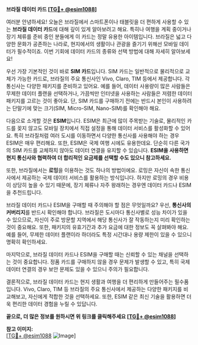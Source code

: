 **브라질 데이터 카드 [[TG💪+ @esim1088](https://t.me/s/esim1088)]**

여러분 안녕하세요! 오늘은 브라질에서 스마트폰이나 태블릿을 더 편하게 사용할 수 있는 **브라질 데이터 카드**에 대해 깊이 있게 알아보려고 해요. 특히나 여행을 계획 중이거나 장기 체류를 준비 중인 분들에게 이 카드는 정말 유용한 아이템입니다. 브라질은 넓고 다양한 문화가 공존하는 나라로, 현지에서의 생활이나 관광을 즐기기 위해선 모바일 데이터가 필수적이죠. 이번 기회에 데이터 카드의 종류와 선택 방법에 대해 자세히 알아보세요!

우선 가장 기본적인 것이 바로 **SIM 카드**입니다. SIM 카드는 일반적으로 물리적으로 교체가 가능한 카드로, 브라질의 주요 통신사인 Vivo, Claro, TIM 등에서 제공합니다. 각 통신사는 다양한 패키지를 준비하고 있어요. 예를 들어, 데이터 사용량이 많은 사람들은 무제한 데이터 플랜을 선택하거나, 가끔씩만 인터넷을 사용하는 사람들은 저렴한 데이터 패키지를 고르는 것이 좋아요. 단, SIM 카드를 구매하기 전에는 반드시 본인이 사용하려는 단말기에 맞는 크기(SIM, Micro-SIM, Nano-SIM)를 확인해야 해요.

다음으로 소개할 것은 **ESIM**입니다. ESIM은 최근에 많이 주목받는 기술로, 물리적인 카드를 꽂지 않고도 모바일 장치에서 직접 설정을 통해 데이터 서비스를 활성화할 수 있어요. 특히 브라질처럼 여러 도시를 이동하면서 다양한 통신사를 사용해야 하는 경우 ESIM은 매우 편리해요. 또한, ESIM은 국제 여행 시에도 유용한데요. 단순히 다른 국가의 SIM 카드를 교체하지 않아도 데이터 연결을 유지할 수 있습니다. **ESIM을 사용하면 현지 통신사와 협력하여 더 합리적인 요금제를 선택할 수도 있으니 참고하세요.**

또한, 브라질에서는 **로밍**을 이용하는 것도 하나의 방법이에요. 로밍은 자신이 속한 통신사에서 제공하는 국제 데이터 서비스를 활용하는 방식입니다. 하지만 로밍의 경우 비용이 상당히 높을 수 있기 때문에, 장기 체류나 자주 왕래하는 경우엔 데이터 카드나 ESIM을 추천드립니다.

브라질 데이터 카드나 ESIM을 구매할 때 주의해야 할 점은 무엇일까요? 우선, **통신사의 커버리지**를 반드시 확인해야 합니다. 브라질은 도시마다 통신사별로 성능 차이가 있을 수 있으므로, 자신이 주로 방문할 지역에서 해당 통신사가 잘 작동하는지 미리 확인하는 것이 중요해요. 또한, 패키지의 유효기간과 추가 요금에 대한 정보도 꼭 살펴봐야 해요. 예를 들어, 무제한 데이터 플랜이라 하더라도 특정 시간대나 용량 제한이 있을 수 있으니 명확히 확인하세요.

마지막으로, 브라질 데이터 카드나 ESIM을 구매할 때는 신뢰할 수 있는 채널을 선택하는 것이 중요합니다. 정품 카드를 구매하지 않을 경우 문제가 발생할 수 있고, 특히 국제 데이터 연결의 경우 보안 문제도 있을 수 있으니 주의가 필요합니다.

결론적으로, 브라질 데이터 카드는 현지 생활과 여행을 더 편리하게 만들어주는 필수품입니다. Vivo, Claro, TIM 등 브라질의 주요 통신사에서 제공하는 다양한 패키지를 비교해보고, 자신에게 적합한 것을 선택하세요. 또한, ESIM 같은 최신 기술을 활용하면 더욱 편리한 데이터 경험을 누릴 수 있답니다.

**끝으로, 더 많은 정보를 원하시면 위 링크를 클릭해주세요 [[TG💪+ @esim1088](https://t.me/s/esim1088)]** 

**참고 이미지:**  
[[TG💪+ @esim1088](https://t.me/s/esim1088) ![Image](https://i.postimg.cc/Y0z9fWf4/image.png)]